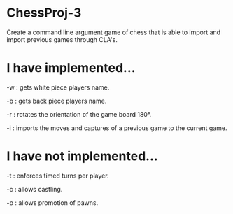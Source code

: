 # ChessProj-3
Create a command line argument game of chess that is able to import and import previous games through CLA's.  


# I have implemented...

-w : gets white piece players name.

-b : gets back piece players name.

-r : rotates the orientation of the game board 180°.

-i : imports the moves and captures of a previous game to the current game.



# I have not implemented...

-t : enforces timed turns per player.

-c : allows castling.

-p : allows promotion of pawns.

